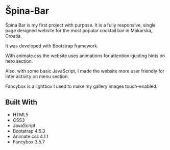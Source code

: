 # Špina-Bar

Špina Bar is my first project with purpose. It is a fully responsive, single page designed website for the most popular cocktail bar in Makarska, Croatia.

It was developed with Bootstrap framework.

With animate.css the website uses animations for attention-guiding hints on hero section.

Also, with some basic JavaScript, I made the website more user friendly for inter activity on menu section.

Fancybox is a lightbox I used to make my gallery images touch-enabled.

## Built With
- HTML5
- CSS3
- JavaScript
- Bootstrap 4.5.3
- Animate.css 4.1.1
- Fancybox 3.5.7
